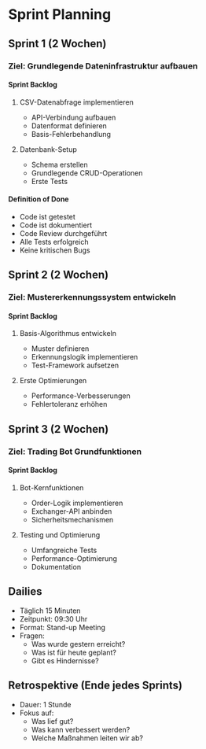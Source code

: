 # Sprint Planning

## Sprint 1 (2 Wochen)
### Ziel: Grundlegende Dateninfrastruktur aufbauen

#### Sprint Backlog
1. CSV-Datenabfrage implementieren
   - API-Verbindung aufbauen
   - Datenformat definieren
   - Basis-Fehlerbehandlung

2. Datenbank-Setup
   - Schema erstellen
   - Grundlegende CRUD-Operationen
   - Erste Tests

#### Definition of Done
- Code ist getestet
- Code ist dokumentiert
- Code Review durchgeführt
- Alle Tests erfolgreich
- Keine kritischen Bugs

## Sprint 2 (2 Wochen)
### Ziel: Mustererkennungssystem entwickeln

#### Sprint Backlog
1. Basis-Algorithmus entwickeln
   - Muster definieren
   - Erkennungslogik implementieren
   - Test-Framework aufsetzen

2. Erste Optimierungen
   - Performance-Verbesserungen
   - Fehlertoleranz erhöhen

## Sprint 3 (2 Wochen)
### Ziel: Trading Bot Grundfunktionen

#### Sprint Backlog
1. Bot-Kernfunktionen
   - Order-Logik implementieren
   - Exchanger-API anbinden
   - Sicherheitsmechanismen

2. Testing und Optimierung
   - Umfangreiche Tests
   - Performance-Optimierung
   - Dokumentation

## Dailies
- Täglich 15 Minuten
- Zeitpunkt: 09:30 Uhr
- Format: Stand-up Meeting
- Fragen:
  * Was wurde gestern erreicht?
  * Was ist für heute geplant?
  * Gibt es Hindernisse?

## Retrospektive (Ende jedes Sprints)
- Dauer: 1 Stunde
- Fokus auf:
  * Was lief gut?
  * Was kann verbessert werden?
  * Welche Maßnahmen leiten wir ab?
